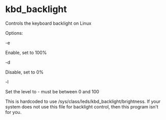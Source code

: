 # kbd_backlight
Controls the keyboard backlight on Linux

Options:

-e

  Enable, set to 100%
  
-d

  Disable, set to 0%

-l <num>

  Set the level to <num> - must be between 0 and 100

This is hardcoded to use /sys/class/leds/kbd_backlight/brightness.  If
your system does not use this file for backlight control, then this
program isn't for you.
